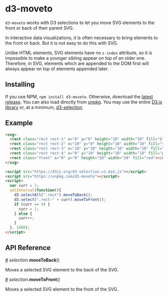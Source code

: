 # d3-moveto

`d3-moveto` works with D3 selections to let you move SVG elements to the front or back of their parent SVG.

In interactive data visualizations, it is often necessary to bring elements to the front or back. But it is not easy to do this with SVG.

Unlike HTML elements, SVG elements have no `z-index` attribute, so it is impossible to make a younger sibling appear on top of an older one. Therefore, in SVG, elements which are appended to the DOM first will always appear on top of elements appended later.

## Installing

If you use NPM, `npm install d3-moveto`. Otherwise, download the [latest release](https://github.com/HarryStevens/d3-moveto/tree/master/build). You can also load directly from [unpkg](https://unpkg.com/d3-moveto). You may use the entire [D3.js library](https://d3js.org/) or, at a minimum, [d3-selection](https://github.com/d3/d3-selection).

## Example

```html
<svg>
  <rect class="rect rect-1" x="0" y="0" height="10" width="10" fill="blue"></rect>
  <rect class="rect rect-2" x="10" y="0" height="10" width="10" fill="yellow"></rect>
  <rect class="rect rect-3" x="10" y="10" height="10" width="10" fill="green"></rect>
  <rect class="rect rect-4" x="0" y="10" height="10" width="10" fill="purple"></rect>
  <rect class="front" x="0" y="0" height="20" width="20" fill="red"></rect>
</svg>

<script src="https://d3js.org/d3-selection.v1.min.js"></script>
<script src="https://unpkg.com/d3-moveto"></script>
<script>
  var curr = 1;
  setInterval(function(){
    d3.selectAll(".rect").moveToBack();
    d3.select(".rect-" + curr).moveToFront();
    if (curr == 4) {
      curr = 1;
    } else {
      curr++;
    }
  }, 1000);
</script>
```

## API Reference

<a href="#moveToBack" name="moveToBack">#</a> <i>selection</i>.<b>moveToBack</b>()

Moves a selected SVG element to the back of the SVG.

<a href="#moveToFront" name="moveToFront">#</a> <i>selection</i>.<b>moveToFront</b>()

Moves a selected SVG element to the front of the SVG.
